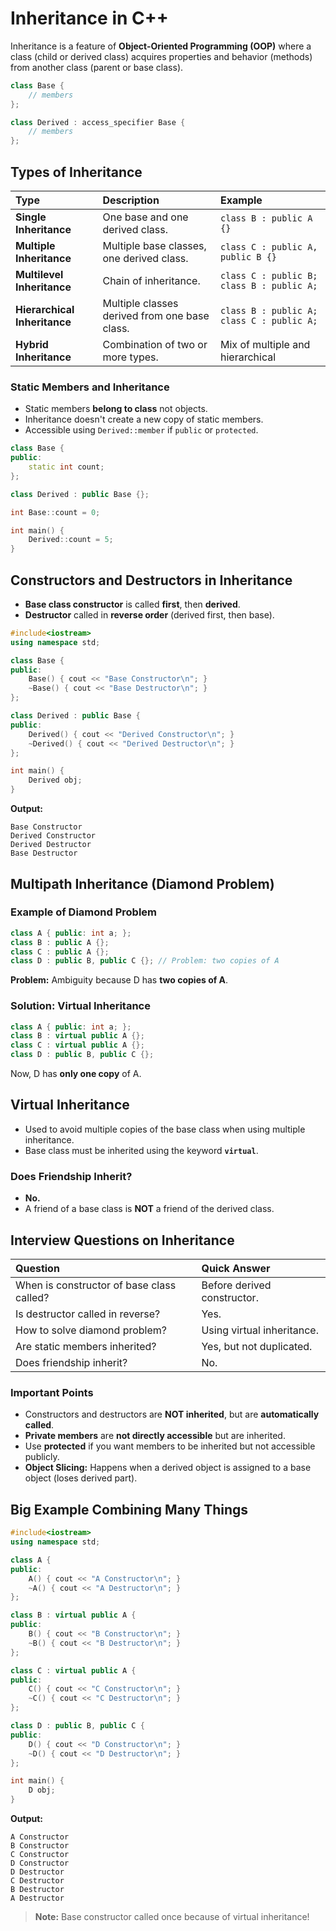 # Inheritance in C++

Inheritance is a feature of **Object-Oriented Programming (OOP)** where a class (child or derived class) acquires properties and behavior (methods) from another class (parent or base class).

```cpp
class Base {
    // members
};

class Derived : access_specifier Base {
    // members
};
```

## Types of Inheritance

| Type                         | Description                                   | Example                                   |
| :--------------------------- | :-------------------------------------------- | :---------------------------------------- |
| **Single Inheritance**       | One base and one derived class.               | `class B : public A {}`                   |
| **Multiple Inheritance**     | Multiple base classes, one derived class.     | `class C : public A, public B {}`         |
| **Multilevel Inheritance**   | Chain of inheritance.                         | `class C : public B; class B : public A;` |
| **Hierarchical Inheritance** | Multiple classes derived from one base class. | `class B : public A; class C : public A;` |
| **Hybrid Inheritance**       | Combination of two or more types.             | Mix of multiple and hierarchical          |

### Static Members and Inheritance

- Static members **belong to class** not objects.
- Inheritance doesn't create a new copy of static members.
- Accessible using `Derived::member` if `public` or `protected`.

```cpp
class Base {
public:
    static int count;
};

class Derived : public Base {};

int Base::count = 0;

int main() {
    Derived::count = 5;
}
```

## Constructors and Destructors in Inheritance

- **Base class constructor** is called **first**, then **derived**.
- **Destructor** called in **reverse order** (derived first, then base).

```cpp
#include<iostream>
using namespace std;

class Base {
public:
    Base() { cout << "Base Constructor\n"; }
    ~Base() { cout << "Base Destructor\n"; }
};

class Derived : public Base {
public:
    Derived() { cout << "Derived Constructor\n"; }
    ~Derived() { cout << "Derived Destructor\n"; }
};

int main() {
    Derived obj;
}
```

**Output:**

```
Base Constructor
Derived Constructor
Derived Destructor
Base Destructor
```

## Multipath Inheritance (Diamond Problem)

### Example of Diamond Problem

```cpp
class A { public: int a; };
class B : public A {};
class C : public A {};
class D : public B, public C {}; // Problem: two copies of A
```

**Problem:** Ambiguity because D has **two copies of A**.

### Solution: Virtual Inheritance

```cpp
class A { public: int a; };
class B : virtual public A {};
class C : virtual public A {};
class D : public B, public C {};
```

Now, D has **only one copy** of A.

## Virtual Inheritance

- Used to avoid multiple copies of the base class when using multiple inheritance.
- Base class must be inherited using the keyword **`virtual`**.

### Does Friendship Inherit?

- **No.**
- A friend of a base class is **NOT** a friend of the derived class.

## Interview Questions on Inheritance

| Question                                  | Quick Answer                |
| :---------------------------------------- | :-------------------------- |
| When is constructor of base class called? | Before derived constructor. |
| Is destructor called in reverse?          | Yes.                        |
| How to solve diamond problem?             | Using virtual inheritance.  |
| Are static members inherited?             | Yes, but not duplicated.    |
| Does friendship inherit?                  | No.                         |

### Important Points

- Constructors and destructors are **NOT inherited**, but are **automatically called**.
- **Private members** are **not directly accessible** but are inherited.
- Use **protected** if you want members to be inherited but not accessible publicly.
- **Object Slicing:** Happens when a derived object is assigned to a base object (loses derived part).

## Big Example Combining Many Things

```cpp
#include<iostream>
using namespace std;

class A {
public:
    A() { cout << "A Constructor\n"; }
    ~A() { cout << "A Destructor\n"; }
};

class B : virtual public A {
public:
    B() { cout << "B Constructor\n"; }
    ~B() { cout << "B Destructor\n"; }
};

class C : virtual public A {
public:
    C() { cout << "C Constructor\n"; }
    ~C() { cout << "C Destructor\n"; }
};

class D : public B, public C {
public:
    D() { cout << "D Constructor\n"; }
    ~D() { cout << "D Destructor\n"; }
};

int main() {
    D obj;
}
```

**Output:**

```
A Constructor
B Constructor
C Constructor
D Constructor
D Destructor
C Destructor
B Destructor
A Destructor
```

> **Note:** Base constructor called once because of virtual inheritance!
